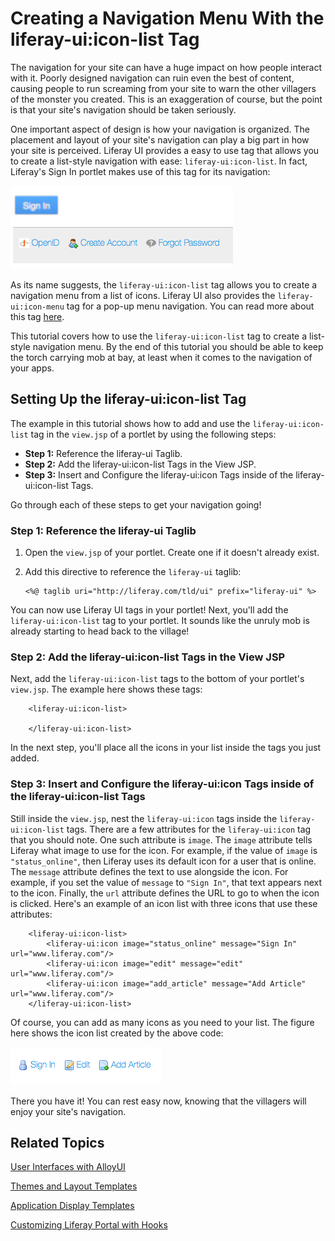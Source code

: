 # Creating a Navigation Menu With the liferay-ui:icon-list Tag

The navigation for your site can have a huge impact on how people interact with 
it. Poorly designed navigation can ruin even the best of content, causing people 
to run screaming from your site to warn the other villagers of the monster you 
created. This is an exaggeration of course, but the point is that your site's 
navigation should be taken seriously.

One important aspect of design is how your navigation is organized. The 
placement and layout of your site's navigation can play a big part in how your 
site is perceived. Liferay UI provides a easy to use tag that allows you to 
create a list-style navigation with ease: `liferay-ui:icon-list`. In fact, 
Liferay's Sign In portlet makes use of this tag for its navigation:

![Figure 1: Liferay's Sign In portlet uses a Liferay UI icon list.](../../images/icon-list-02.png)

As its name suggests, the `liferay-ui:icon-list` tag allows you to create a 
navigation menu from a list of icons. Liferay UI also provides the 
`liferay-ui:icon-menu` tag for a pop-up menu navigation. You can read more 
about this tag [here](http://dev.liferay.com/tutorials/-/knowledge_base/6-2/creating-a-navigation-menu-with-the-liferay-ui-icon-menu-tag). 

This tutorial covers how to use the `liferay-ui:icon-list` tag to create a 
list-style navigation menu. By the end of this tutorial you should be able to 
keep the torch carrying mob at bay, at least when it comes to the navigation of 
your apps.

## Setting Up the liferay-ui:icon-list Tag

The example in this tutorial shows how to add and use the `liferay-ui:icon-list` 
tag in the `view.jsp` of a portlet by using the following steps:

- **Step 1:** Reference the liferay-ui Taglib.
- **Step 2:** Add the liferay-ui:icon-list Tags in the View JSP.
- **Step 3:** Insert and Configure the liferay-ui:icon Tags inside of the liferay-ui:icon-list Tags.

Go through each of these steps to get your navigation going!

### Step 1: Reference the liferay-ui Taglib

1.  Open the `view.jsp` of your portlet. Create one if it doesn't already 
    exist.

2.  Add this directive to reference the `liferay-ui` taglib:

        <%@ taglib uri="http://liferay.com/tld/ui" prefix="liferay-ui" %>

You can now use Liferay UI tags in your portlet! Next, you'll add the 
`liferay-ui:icon-list` tag to your portlet. It sounds like the unruly mob is 
already starting to head back to the village!

### Step 2: Add the liferay-ui:icon-list Tags in the View JSP

Next, add the `liferay-ui:icon-list` tags to the bottom of your portlet's 
`view.jsp`. The example here shows these tags:

        <liferay-ui:icon-list>

        </liferay-ui:icon-list>

In the next step, you'll place all the icons in your list inside the tags you 
just added.

### Step 3: Insert and Configure the liferay-ui:icon Tags inside of the liferay-ui:icon-list Tags

Still inside the `view.jsp`, nest the `liferay-ui:icon` tags inside the 
`liferay-ui:icon-list` tags. There are a few attributes for the 
`liferay-ui:icon` tag that you should note. One such attribute is 
`image`. The `image` attribute tells Liferay what image to use for the icon. For 
example, if the value of `image` is `"status_online"`, then Liferay uses its 
default icon for a user that is online. The `message` attribute defines the text 
to use alongside the icon. For example, if you set the value of `message` to 
`"Sign In"`, that text appears next to the icon. Finally, the `url` attribute 
defines the URL to go to when the icon is clicked. Here's an example of an icon 
list with three icons that use these attributes:

        <liferay-ui:icon-list>
            <liferay-ui:icon image="status_online" message="Sign In" url="www.liferay.com"/>
            <liferay-ui:icon image="edit" message="edit" url="www.liferay.com"/>
            <liferay-ui:icon image="add_article" message="Add Article" url="www.liferay.com"/>
        </liferay-ui:icon-list>

Of course, you can add as many icons as you need to your list. The figure here 
shows the icon list created by the above code:

![Figure 2: An icon list with three icons.](../../images/icon-list-01.png)

There you have it! You can rest easy now, knowing that the villagers will enjoy
your site's navigation.

## Related Topics

[User Interfaces with AlloyUI](/develop/tutorials/-/knowledge_base/6-2/alloyui)

[Themes and Layout Templates](/develop/tutorials/-/knowledge_base/6-2/themes-and-layout-templates)

[Application Display Templates](/develop/tutorials/-/knowledge_base/6-2/application-display-templates)

[Customizing Liferay Portal with Hooks](/develop/tutorials/-/knowledge_base/6-2/customizing-liferay-portal)
